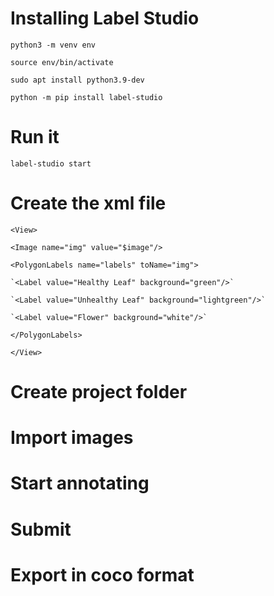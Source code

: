 # Installing Label Studio
`python3 -m venv env`

`source env/bin/activate`

`sudo apt install python3.9-dev`

`python -m pip install label-studio`


# Run it 
`label-studio start`

# Create the xml file 
`<View>`

  `<Image name="img" value="$image"/>`
  
  `<PolygonLabels name="labels" toName="img">`
  
    `<Label value="Healthy Leaf" background="green"/>`
    
    `<Label value="Unhealthy Leaf" background="lightgreen"/>`
    
    `<Label value="Flower" background="white"/>`
    
  `</PolygonLabels>`
  
`</View>
`

# Create project folder
# Import images
# Start annotating
# Submit
# Export in coco format
